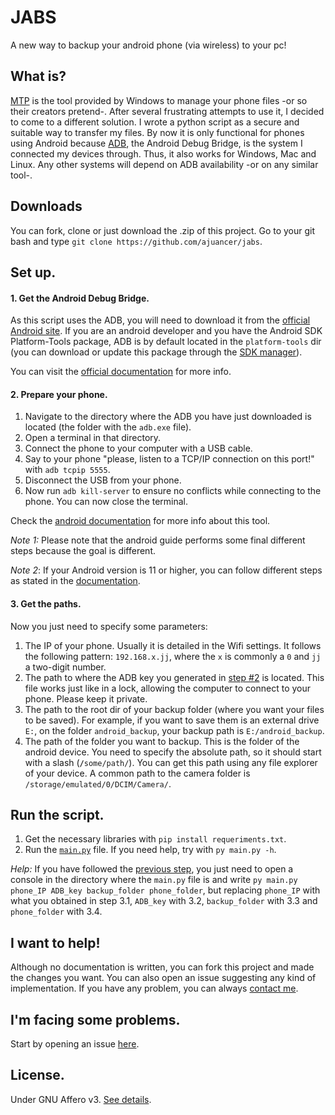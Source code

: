 # JABS
A new way to backup your android phone (via wireless) to your pc!

## What is?
[MTP](https://en.wikipedia.org/wiki/Media_Transfer_Protocol) is the tool provided by Windows to manage your phone files -or so their creators pretend-. After several frustrating attempts to use it, I decided to come to a different solution. I wrote a python script as a  secure and suitable way to transfer my files. By now it is only functional for phones using Android because [ADB](https://developer.android.com/studio/command-line/adb), the Android Debug Bridge, is the system I connected my devices through. Thus, it also works for Windows, Mac and Linux. Any other systems will depend on ADB availability -or on any similar tool-.

## Downloads
You can fork, clone or just download the .zip of this project. Go to your git bash and type `git clone https://github.com/ajuancer/jabs`.

## Set up.

#### 1. Get the Android Debug Bridge.

As this script uses the ADB, you will need to download it from the [official Android site](https://developer.android.com/studio/releases/platform-tools). If you are an android developer and you have the Android SDK Platform-Tools package, ADB is by default located in the `platform-tools` dir (you can download or update this package through the [SDK manager](https://developer.android.com/studio/intro/update#sdk-manager)).

You can visit the [official documentation](https://developer.android.com/studio/command-line/adb) for more info.

#### 2. Prepare your phone.

1. Navigate to the directory where the ADB you have just downloaded is located (the folder with the `adb.exe` file).
2. Open a terminal in that directory.
3. Connect the phone to your computer with a USB cable.
4. Say to your phone "please, listen to a TCP/IP connection on this port!" with `adb tcpip 5555`.
5. Disconnect the USB from your phone.
6. Now run `adb kill-server` to ensure no conflicts while connecting to the phone. You can now close the terminal.

Check the [android documentation](https://developer.android.com/studio/command-line/adb#wireless) for more info about this tool. 

_Note 1:_ Please note that the android guide performs some final different steps because the goal is different.

_Note 2_: If your Android version is 11 or higher, you can follow different steps as stated in the [documentation](https://developer.android.com/studio/command-line/adb#connect-to-a-device-over-wi-fi-android-11+).

#### 3. Get the paths.

Now you just need to specify some parameters:

1. The IP of your phone. Usually it is detailed in the Wifi settings. It follows the following pattern: `192.168.x.jj`, where the `x` is commonly a `0` and `jj` a two-digit number.
2. The path to where the ADB key you generated in [step #2](#2-prepare-your-phone) is located. This file works just like in a lock, allowing the computer to connect to your phone. Please keep it private.
3. The path to the root dir of your backup folder (where you want your files to be saved). For example, if you want to save them is an external drive `E:`, on the folder `android_backup`, your backup path is `E:/android_backup`.
4. The path of the folder you want to backup. This is the folder of the android device. You need to specify the absolute path, so it should start with a slash (**`/`**`some/path/`). You can get this path using any file explorer of your device. A common path to the camera folder is `/storage/emulated/0/DCIM/Camera/`.

## Run the script.

1. Get the necessary libraries with `pip install requeriments.txt`.
2. Run the [`main.py`](main.py) file. If you need help, try with `py main.py -h`.

_Help:_ If you have followed the [previous step](#3-get-the-paths), you just need to open a console in the directory where the `main.py` file is and write `py main.py phone_IP ADB_key backup_folder phone_folder`, but replacing `phone_IP` with what you obtained in step 3.1, `ADB_key` with 3.2, `backup_folder` with 3.3 and `phone_folder` with 3.4.

## I want to help!
Although no documentation is written, you can fork this project and made the changes you want. You can also open an issue suggesting any kind of implementation. If you have any problem, you can always [contact me](https://ajuancer.github.io).

## I'm facing some problems.
Start by opening an issue [here](https://github.com/ajuancer/jabs/issues).

## License.
Under GNU Affero v3. [See details](./LICENSE_aclarations.md).
